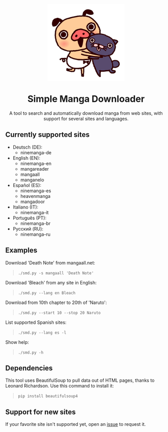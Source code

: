 <p align="center"><img align="center" src="logo/logo.png" alt="smd logo"/></p>
<h1 align="center">Simple Manga Downloader</h1>
<p align="center">
A tool to search and automatically download manga from web sites, with support for several sites and languages.
</p>

## Currently supported sites
* Deutsch (DE):
  * ninemanga-de
* English (EN):
  * ninemanga-en
  * mangareader
  * mangaall
  * manganelo
* Español (ES):
  * ninemanga-es
  * heavenmanga
  * mangadoor
* Italiano (IT):
  * ninemanga-it
* Português (PT):
  * ninemanga-br
* Русский (RU):
  * ninemanga-ru

## Examples
Download 'Death Note' from mangaall.net:
> `./smd.py -s mangaall 'Death Note'`

Download 'Bleach' from any site in English:
> `./smd.py --lang en Bleach`

Download from 10th chapter to 20th of 'Naruto':
> `./smd.py --start 10 --stop 20 Naruto`

List supported Spanish sites:
> `./smd.py --lang es -l`

Show help:
> `./smd.py -h`

## Dependencies
This tool uses BeautifulSoup to pull data out of HTML pages, thanks to Leonard Richardson. Use this command to install it:
> `pip install beautifulsoup4`

## Support for new sites
If your favorite site isn't supported yet, open an [issue](https://github.com/adbenitez/jNotifyOSD/issues/new) to request it.
